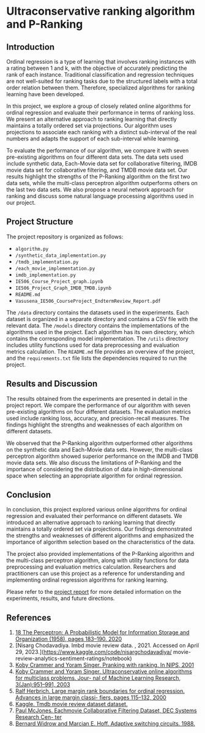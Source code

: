 # Ultraconservative ranking algorithm and P-Ranking

## Introduction

Ordinal regression is a type of learning that involves ranking instances with a rating between 1 and k, with the objective of accurately predicting the rank of each instance. Traditional classification and regression techniques are not well-suited for ranking tasks due to the structured labels with a total order relation between them. Therefore, specialized algorithms for ranking learning have been developed.

In this project, we explore a group of closely related online algorithms for ordinal regression and evaluate their performance in terms of ranking loss. We present an alternative approach to ranking learning that directly maintains a totally ordered set via projections. Our algorithm uses projections to associate each ranking with a distinct sub-interval of the real numbers and adapts the support of each sub-interval while learning.

To evaluate the performance of our algorithm, we compare it with seven pre-existing algorithms on four different data sets. The data sets used include synthetic data, Each-Movie data set for collaborative filtering, IMDB movie data set for collaborative filtering, and TMDB movie data set. Our results highlight the strengths of the P-Ranking algorithm on the first two data sets, while the multi-class perceptron algorithm outperforms others on the last two data sets. We also propose a neural network approach for ranking and discuss some natural language processing algorithms used in our project.

## Project Structure

The project repository is organized as follows:

- `algorithm.py`
- `/synthetic_data_implementation.py`
- `/tmdb_implementation.py`
- `/each_movie_implementation.py`
- `imdb_implementation.py`
- `IE506_Course_Project_graph.ipynb`
- `IE506_Project_Graph_IMDB_TMDB.ipynb`
- `README.md`
- `Vasusena_IE506_CourseProject_EndtermReview_Report.pdf`

The `/data` directory contains the datasets used in the experiments. Each dataset is organized in a separate directory and contains a CSV file with the relevant data. The `/models` directory contains the implementations of the algorithms used in the project. Each algorithm has its own directory, which contains the corresponding model implementation. The `/utils` directory includes utility functions used for data preprocessing and evaluation metrics calculation. The `README.md` file provides an overview of the project, and the `requirements.txt` file lists the dependencies required to run the project.


## Results and Discussion

The results obtained from the experiments are presented in detail in the project report. We compare the performance of our algorithm with seven pre-existing algorithms on four different datasets. The evaluation metrics used include ranking loss, accuracy, and precision-recall measures. The findings highlight the strengths and weaknesses of each algorithm on different datasets.

We observed that the P-Ranking algorithm outperformed other algorithms on the synthetic data and Each-Movie data sets. However, the multi-class perceptron algorithm showed superior performance on the IMDB and TMDB movie data sets. We also discuss the limitations of P-Ranking and the importance of considering the distribution of data in high-dimensional space when selecting an appropriate algorithm for ordinal regression.

## Conclusion

In conclusion, this project explored various online algorithms for ordinal regression and evaluated their performance on different datasets. We introduced an alternative approach to ranking learning that directly maintains a totally ordered set via projections. Our findings demonstrated the strengths and weaknesses of different algorithms and emphasized the importance of algorithm selection based on the characteristics of the data.

The project also provided implementations of the P-Ranking algorithm and the multi-class perceptron algorithm, along with utility functions for data preprocessing and evaluation metrics calculation. Researchers and practitioners can use this project as a reference for understanding and implementing ordinal regression algorithms for ranking learning.

Please refer to the [project report](https://github.com/vivekkumartri/Ultraconservative_ranking_algorithm_and_P-Ranking/blob/d535e64e9e4a496d524467f9e3b97ec072a82c2c/Vasusena_IE506_CourseProject_EndtermReview_Report.pdf) for more detailed information on the experiments, results, and future directions.

## References

1. [18 The Perceptron: A Probabilistic Model for Information Storage and Organization (1958), pages
183–190. 2020](https://www.academia.edu/60542953/The_perceptron_a_probabilistic_model_for_information_storage_and_organization_in_the_brain)
2. [Nisarg Chodavadiya. Imbd movie review data. , 2021. Accessed on April 29, 2023.](https://www.kaggle.com/code/nisargchodavadiya/
movie-review-analytics-sentiment-ratings/notebook)
3. [Koby Crammer and Yoram Singer. Pranking with ranking. In NIPS, 2001](https://papers.nips.cc/paper_files/paper/2001/hash/5531a5834816222280f20d1ef9e95f69-Abstract.html)
4. [Koby Crammer and Yoram Singer. Ultraconservative online algorithms for multiclass problems. Jour-
nal of Machine Learning Research, 3(Jan):951–991, 2003](https://www.jmlr.org/papers/volume3/crammer03a/crammer03a.pdf)
5. [Ralf Herbrich. Large margin rank boundaries for ordinal regression. Advances in large margin classi-
fiers, pages 115–132, 2000](https://bibbase.org/network/publication/herbrich-graepel-obermayer-largemarginrankboundariesforordinalregression-1999)
6. [Kaggle. Tmdb movie review dataset dataset.](https://www.kaggle.com/datasets/rounakbanik/the-movies-dataset)
7. [Paul McJones. Eachmovie Collaborative Filtering Dataset, DEC Systems Research Cen-
ter](http://www.research.compaq.com/src/eachmovie/)
8. [Bernard Widrow and Marcian E. Hoff. Adaptive switching circuits. 1988.](https://www-isl.stanford.edu/~widrow/papers/c1960adaptiveswitching.pdf)



